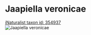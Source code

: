 
Jaapiella veronicae
===================
  
[iNaturalist taxon id: 354937](https://www.inaturalist.org/taxa/354937)  
![Jaapiella veronicae](https://inaturalist-open-data.s3.amazonaws.com/photos/206643745/medium.jpg)